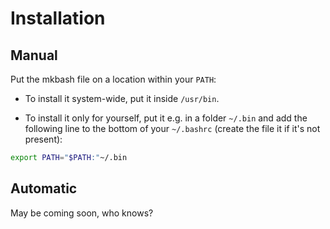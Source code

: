 # Installation

## Manual

Put the mkbash file on a location within your `PATH`:

* To install it system-wide, put it inside `/usr/bin`.

* To install it only for yourself, put it e.g. in a folder `~/.bin` and add the following line to the bottom of your `~/.bashrc` (create the file it if it's not present):
```bash
export PATH="$PATH:"~/.bin
```

## Automatic

May be coming soon, who knows?
